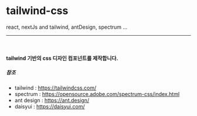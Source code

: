 # tailwind-css
react, nextJs and tailwind, antDesign, spectrum ... 
<hr>

<br>

#### tailwind 기반의 css 디자인 컴포넌트를 제작합니다.
##### 참조
- tailwind : https://tailwindcss.com/
- spectrum : https://opensource.adobe.com/spectrum-css/index.html
- ant design : https://ant.design/
- daisyui : https://daisyui.com/
